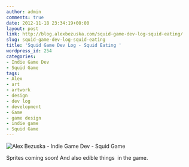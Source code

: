 ```yaml
---
author: admin
comments: true
date: 2012-11-18 23:34:19+00:00
layout: post
link: http://blog.alexbezuska.com/squid-game-dev-log-squid-eating/
slug: squid-game-dev-log-squid-eating
title: 'Squid Game Dev Log - Squid Eating '
wordpress_id: 254
categories:
- Indie Game Dev
- Squid Game
tags:
- Alex
- art
- artwork
- design
- dev log
- development
- Game
- game design
- indie game
- Squid Game
---
```


![Alex Bezuska - Indie Game Dev - Squid Game](/images//2012/11/squid-drawing-eating.jpg)

Sprites coming soon! And also edible things  in the game.
